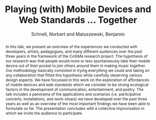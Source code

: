 --- 
title: "Playing (with) Mobile Devices and Web Standards ... Together" 
abstract: "In this talk, we present an overview of the experiences we conducted with developers, artists, pedagogues, and many different audiences over the past three years in the framework of the CoSiMa research project. The hypothesis of our research was that people would more or less spontaneously take their mobile device out of their pocket to join others around them in making music together. Our methodology basically consisted in trying everything we could and taking on any collaboration that fitted this hypothesis while carefully observing various design aspects. We have focussed in this work on the exploration of affordances of mobile devices and web standards which we consider to be strong ecological factors in the development of communication, entertainment, and poetry. The talk includes a panorama of the applications and scenarios (i.e. participative concerts, installations, and work-shops) we have developed over the past three years as well as an overview of the most important findings we have been able to formulate so far. The presentation concludes with a collective improvisation in which we invite the audience to participate." 
address: "London" 
author: "Schnell, Norbert and Matuszewski, Benjamin"
webAuthor: "Norbert Schnell, Benjamin Matuszewski" 
booktitle: "Proceedings of the International Web Audio Conference" 
editor: "Thalmann, Florian and Ewert, Sebastian" 
month: "Proceedings of the International Web Audio Conference"
pages: "undefined" 
publisher: "Queen Mary University of London" 
series: "WAC '17"
type: "Talk"  
year: "2017" 
id: "2017_EA_49" 
tags: year2017
media: https://youtu.be/HjBqB3g8y2A?t=4732 
pdflink: /_data/papers/pdf/2017/2017_49.pdf
ISSN: 2663-5844
---